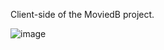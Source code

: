 Client-side of the MoviedB project.

![image](https://user-images.githubusercontent.com/83734367/193299586-5d59adfc-30e5-424a-9cac-3778326e8acc.png)
